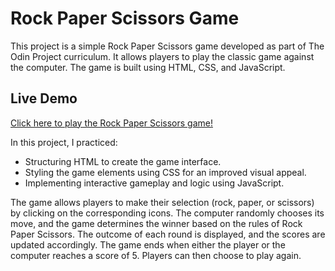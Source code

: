 # Rock Paper Scissors Game

This project is a simple Rock Paper Scissors game developed as part of The Odin Project curriculum. It allows players to play the classic game against the computer. The game is built using HTML, CSS, and JavaScript.

## Live Demo

[Click here to play the Rock Paper Scissors game!](https://peterg-ithub.github.io/TOP-rock-paper-scissors/)

In this project, I practiced:

- Structuring HTML to create the game interface.
- Styling the game elements using CSS for an improved visual appeal.
- Implementing interactive gameplay and logic using JavaScript.
  
The game allows players to make their selection (rock, paper, or scissors) by clicking on the corresponding icons. The computer randomly chooses its move, and the game determines the winner based on the rules of Rock Paper Scissors. The outcome of each round is displayed, and the scores are updated accordingly. The game ends when either the player or the computer reaches a score of 5. Players can then choose to play again.

